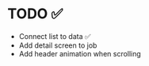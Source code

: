 # TODO ✅

- Connect list to data ✅
- Add detail screen to job
- Add header animation when scrolling
